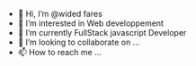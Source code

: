 - 👋 Hi, I’m @wided fares
- 👀 I’m interested in Web developpement
- 🌱 I’m currently FullStack javascript Developer
- 💞️ I’m looking to collaborate on ...
- 📫 How to reach me ...

<!---
wided95/wided95 is a ✨ special ✨ repository because its `README.md` (this file) appears on your GitHub profile.
You can click the Preview link to take a look at your changes.
--->
